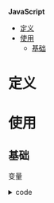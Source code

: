 **JavaScript**
- [定义](#定义)
- [使用](#使用)
  - [基础](#基础)

# 定义 #

# 使用 #
## 基础 ##
变量
<details>
<summary>code</summary>
<pre>
<code> 

```
var name = value
```
</code>
</pre>
</summary>
<details>

DOM
<details>
<summary>code</summary>
<pre>
<code> 

```
- document.getElementById
- document.getElementsByName
- document.getElementsByTagName
- document.getElementsByClassName
- node.getAttribute
- node.setAttribute
- node.style
- node.innerHTML
```
</code>
</pre>
</summary>
<details